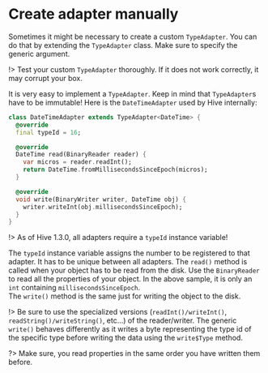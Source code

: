 # Create adapter manually

Sometimes it might be necessary to create a custom `TypeAdapter`. You can do that by extending the `TypeAdapter` class. Make sure to specify the generic argument.

!> Test your custom `TypeAdapter` thoroughly. If it does not work correctly, it may corrupt your box.

It is very easy to implement a `TypeAdapter`. Keep in mind that `TypeAdapter`s have to be immutable! Here is the `DateTimeAdapter` used by Hive internally:

```dart
class DateTimeAdapter extends TypeAdapter<DateTime> {
  @override
  final typeId = 16;

  @override
  DateTime read(BinaryReader reader) {
    var micros = reader.readInt();
    return DateTime.fromMillisecondsSinceEpoch(micros);
  }

  @override
  void write(BinaryWriter writer, DateTime obj) {
    writer.writeInt(obj.millisecondsSinceEpoch);
  }
}
```

!> As of Hive 1.3.0, all adapters require a `typeId` instance variable!

The `typeId` instance variable assigns the number to be registered to that adapter. It has to be unique between all adapters.
The `read()` method is called when your object has to be read from the disk. Use the `BinaryReader` to read all the properties of your object. In the above sample, it is only an `int` containing `millisecondsSinceEpoch`.  
The `write()` method is the same just for writing the object to the disk.

!> Be sure to use the specialized versions (`readInt()/writeInt()`, `readString()/writeString()`, etc...) of the reader/writer. The generic `write()` behaves differently as it writes a byte representing the type id of the specific type before writing the data using the `write$Type` method.

?> Make sure, you read properties in the same order you have written them before.

